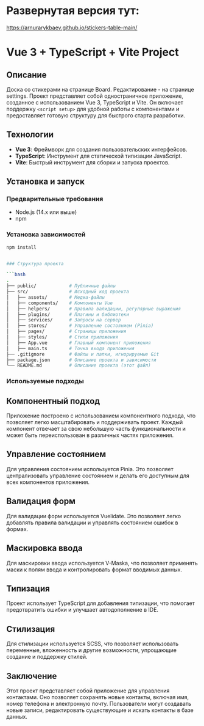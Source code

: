 # Развернутая версия тут:
https://arnurarykbaev.github.io/stickers-table-main/

# Vue 3 + TypeScript + Vite Project

## Описание  
Доска со стикерами на странице Board. Редактирование - на странице settings. Проект представляет собой одностраничное приложение, созданное с использованием Vue 3, TypeScript и Vite. Он включает поддержку `<script setup>` для удобной работы с компонентами и предоставляет готовую структуру для быстрого старта разработки.

## Технологии  
- **Vue 3**: Фреймворк для создания пользовательских интерфейсов.  
- **TypeScript**: Инструмент для статической типизации JavaScript.  
- **Vite**: Быстрый инструмент для сборки и запуска проектов.  

## Установка и запуск  

### Предварительные требования  
- Node.js (14.x или выше)  
- npm  

### Установка зависимостей  
```bash
npm install


### Структура проекта

```bash
.
├── public/            # Публичные файлы
├── src/               # Исходный код проекта
│   ├── assets/        # Медиа-файлы
│   ├── components/    # Компоненты Vue
│   ├── helpers/       # Правила валидации, регулярные выражения
│   ├── plugins/       # Плагины и библиотеки
│   ├── services/      # Запросы на сервер
│   ├── stores/        # Управление состоянием (Pinia)
│   ├── pages/         # Страницы приложения
│   ├── styles/        # Стили приложения
│   ├── App.vue        # Главный компонент приложения
│   ├── main.ts        # Точка входа приложения
├── .gitignore         # Файлы и папки, игнорируемые Git
├── package.json       # Описание проекта и зависимости
└── README.md          # Описание проекта (этот файл)
```

### Используемые подходы
## Компонентный подход
Приложение построено с использованием компонентного подхода, что позволяет легко масштабировать и поддерживать проект. Каждый компонент отвечает за свою небольшую часть функциональности и может быть переиспользован в различных частях приложения.

## Управление состоянием
Для управления состоянием используется Pinia. Это позволяет централизовать управление состоянием и делать его доступным для всех компонентов приложения.

## Валидация форм
Для валидации форм используется Vuelidate. Это позволяет легко добавлять правила валидации и управлять состоянием ошибок в формах.

## Маскировка ввода
Для маскировки ввода используется V-Maska, что позволяет применять маски к полям ввода и контролировать формат вводимых данных.

## Типизация
Проект использует TypeScript для добавления типизации, что помогает предотвратить ошибки и улучшает автодополнение в IDE.

## Стилизация
Для стилизации используется SCSS, что позволяет использовать переменные, вложенность и другие возможности, упрощающие создание и поддержку стилей.

## Заключение

Этот проект представляет собой приложение для управления контактами. Оно позволяет сохранять новые контакты, включая имя, номер телефона и электронную почту. Пользователи могут создавать новые записи, редактировать существующие и искать контакты в базе данных. 
